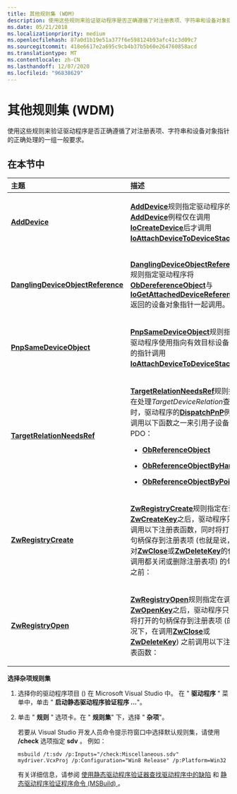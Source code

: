 ```yaml
---
title: 其他规则集 (WDM)
description: 使用这些规则来验证驱动程序是否正确遵循了对注册表项、字符串和设备对象指针的正确处理的一组一般要求。
ms.date: 05/21/2018
ms.localizationpriority: medium
ms.openlocfilehash: 87a0d1b19e51a377f6e598124b93afc41c3d09c7
ms.sourcegitcommit: 418e6617e2a695c9cb4b37b5b60e264760858acd
ms.translationtype: MT
ms.contentlocale: zh-CN
ms.lasthandoff: 12/07/2020
ms.locfileid: "96838629"
---
```

# <a name="miscellaneous-rule-set-wdm"></a>其他规则集 (WDM)


使用这些规则来验证驱动程序是否正确遵循了对注册表项、字符串和设备对象指针的正确处理的一组一般要求。

## <a name="in-this-section"></a>在本节中


<table>
<colgroup>
<col width="50%" />
<col width="50%" />
</colgroup>
<thead>
<tr class="header">
<th align="left">主题</th>
<th align="left">描述</th>
</tr>
</thead>
<tbody>
<tr class="odd">
<td align="left"><p><a href="wdm-adddevice.md" data-raw-source="[&lt;strong&gt;AddDevice&lt;/strong&gt;](wdm-adddevice.md)"><strong>AddDevice</strong></a></p></td>
<td align="left"><p><a href="wdm-adddevice.md" data-raw-source="[&lt;strong&gt;AddDevice&lt;/strong&gt;](wdm-adddevice.md)"><strong>AddDevice</strong></a>规则指定驱动程序的<a href="/windows-hardware/drivers/ddi/wdm/nc-wdm-driver_add_device" data-raw-source="[&lt;strong&gt;AddDevice&lt;/strong&gt;](/windows-hardware/drivers/ddi/wdm/nc-wdm-driver_add_device)"><strong>AddDevice</strong></a>例程仅在调用<a href="/windows-hardware/drivers/ddi/wdm/nf-wdm-iocreatedevice" data-raw-source="[&lt;strong&gt;IoCreateDevice&lt;/strong&gt;](/windows-hardware/drivers/ddi/wdm/nf-wdm-iocreatedevice)"><strong>IoCreateDevice</strong></a>后才调用<a href="/windows-hardware/drivers/ddi/wdm/nf-wdm-ioattachdevicetodevicestack" data-raw-source="[&lt;strong&gt;IoAttachDeviceToDeviceStack&lt;/strong&gt;](/windows-hardware/drivers/ddi/wdm/nf-wdm-ioattachdevicetodevicestack)"><strong>IoAttachDeviceToDeviceStack</strong></a> 。</p></td>
</tr>
<tr class="even">
<td align="left"><p><a href="wdm-danglingdeviceobjectreference.md" data-raw-source="[&lt;strong&gt;DanglingDeviceObjectReference&lt;/strong&gt;](wdm-danglingdeviceobjectreference.md)"><strong>DanglingDeviceObjectReference</strong></a></p></td>
<td align="left"><p><a href="wdm-danglingdeviceobjectreference.md" data-raw-source="[&lt;strong&gt;DanglingDeviceObjectReference&lt;/strong&gt;](wdm-danglingdeviceobjectreference.md)"><strong>DanglingDeviceObjectReference</strong></a>规则指定驱动程序将<a href="/windows-hardware/drivers/ddi/wdm/nf-wdm-obdereferenceobject" data-raw-source="[&lt;strong&gt;ObDereferenceObject&lt;/strong&gt;](/windows-hardware/drivers/ddi/wdm/nf-wdm-obdereferenceobject)"><strong>ObDereferenceObject</strong></a>与<a href="/windows-hardware/drivers/ddi/ntifs/nf-ntifs-iogetattacheddevicereference" data-raw-source="[&lt;strong&gt;IoGetAttachedDeviceReference&lt;/strong&gt;](/windows-hardware/drivers/ddi/ntifs/nf-ntifs-iogetattacheddevicereference)"><strong>IoGetAttachedDeviceReference</strong></a>返回的设备对象指针一起调用。</p></td>
</tr>
<tr class="odd">
<td align="left"><p><a href="wdm-pnpsamedeviceobject.md" data-raw-source="[&lt;strong&gt;PnpSameDeviceObject&lt;/strong&gt;](wdm-pnpsamedeviceobject.md)"><strong>PnpSameDeviceObject</strong></a></p></td>
<td align="left"><p><a href="wdm-pnpsamedeviceobject.md" data-raw-source="[&lt;strong&gt;PnpSameDeviceObject&lt;/strong&gt;](wdm-pnpsamedeviceobject.md)"><strong>PnpSameDeviceObject</strong></a>规则指定驱动程序使用指向有效目标设备对象的指针调用<a href="/windows-hardware/drivers/ddi/wdm/nf-wdm-ioattachdevicetodevicestack" data-raw-source="[&lt;strong&gt;IoAttachDeviceToDeviceStack&lt;/strong&gt;](/windows-hardware/drivers/ddi/wdm/nf-wdm-ioattachdevicetodevicestack)"><strong>IoAttachDeviceToDeviceStack</strong></a> 。</p></td>
</tr>
<tr class="even">
<td align="left"><p><a href="wdm-targetrelationneedsref.md" data-raw-source="[&lt;strong&gt;TargetRelationNeedsRef&lt;/strong&gt;](wdm-targetrelationneedsref.md)"><strong>TargetRelationNeedsRef</strong></a></p></td>
<td align="left"><p><a href="wdm-targetrelationneedsref.md" data-raw-source="[&lt;strong&gt;TargetRelationNeedsRef&lt;/strong&gt;](wdm-targetrelationneedsref.md)"><strong>TargetRelationNeedsRef</strong></a>规则指定在处理<em>TargetDeviceRelation</em>查询时，驱动程序的<a href="/windows-hardware/drivers/ddi/wdm/nc-wdm-driver_dispatch" data-raw-source="[&lt;strong&gt;DispatchPnP&lt;/strong&gt;](/windows-hardware/drivers/ddi/wdm/nc-wdm-driver_dispatch)"><strong>DispatchPnP</strong></a>例程调用以下函数之一来引用子设备的 PDO：</p>
<ul>
<li><p><a href="/windows-hardware/drivers/ddi/wdm/nf-wdm-obfreferenceobject" data-raw-source="[&lt;strong&gt;ObReferenceObject&lt;/strong&gt;](/windows-hardware/drivers/ddi/wdm/nf-wdm-obfreferenceobject)"><strong>ObReferenceObject</strong></a></p></li>
<li><p><a href="/windows-hardware/drivers/ddi/wdm/nf-wdm-obreferenceobjectbyhandle" data-raw-source="[&lt;strong&gt;ObReferenceObjectByHandle&lt;/strong&gt;](/windows-hardware/drivers/ddi/wdm/nf-wdm-obreferenceobjectbyhandle)"><strong>ObReferenceObjectByHandle</strong></a></p></li>
<li><p><a href="/windows-hardware/drivers/ddi/wdm/nf-wdm-obreferenceobjectbypointer" data-raw-source="[&lt;strong&gt;ObReferenceObjectByPointer&lt;/strong&gt;](/windows-hardware/drivers/ddi/wdm/nf-wdm-obreferenceobjectbypointer)"><strong>ObReferenceObjectByPointer</strong></a></p></li>
</ul></td>
</tr>
<tr class="odd">
<td align="left"><p><a href="wdm-zwregistrycreate.md" data-raw-source="[&lt;strong&gt;ZwRegistryCreate&lt;/strong&gt;](wdm-zwregistrycreate.md)"><strong>ZwRegistryCreate</strong></a></p></td>
<td align="left"><p><a href="wdm-zwregistrycreate.md" data-raw-source="[&lt;strong&gt;ZwRegistryCreate&lt;/strong&gt;](wdm-zwregistrycreate.md)"><strong>ZwRegistryCreate</strong></a>规则指定在调用<a href="/windows-hardware/drivers/ddi/wdm/nf-wdm-zwcreatekey" data-raw-source="[&lt;strong&gt;ZwCreateKey&lt;/strong&gt;](/windows-hardware/drivers/ddi/wdm/nf-wdm-zwcreatekey)"><strong>ZwCreateKey</strong></a>之后，驱动程序只能调用以下注册表函数，同时将打开的句柄保存到注册表项 (也就是说，在对<a href="/windows-hardware/drivers/ddi/ntifs/nf-ntifs-ntclose" data-raw-source="[&lt;strong&gt;ZwClose&lt;/strong&gt;](/windows-hardware/drivers/ddi/ntifs/nf-ntifs-ntclose)"><strong>ZwClose</strong></a>或<a href="/windows-hardware/drivers/ddi/wdm/nf-wdm-zwdeletekey" data-raw-source="[&lt;strong&gt;ZwDeleteKey&lt;/strong&gt;](/windows-hardware/drivers/ddi/wdm/nf-wdm-zwdeletekey)"><strong>ZwDeleteKey</strong></a>的任何调用都关闭或删除注册表项) 的句柄之前：</p></td>
</tr>
<tr class="even">
<td align="left"><p><a href="wdm-zwregistryopen.md" data-raw-source="[&lt;strong&gt;ZwRegistryOpen&lt;/strong&gt;](wdm-zwregistryopen.md)"><strong>ZwRegistryOpen</strong></a></p></td>
<td align="left"><p><a href="storport-zwregistryopen.md" data-raw-source="[&lt;strong&gt;ZwRegistryOpen&lt;/strong&gt;](storport-zwregistryopen.md)"><strong>ZwRegistryOpen</strong></a>规则指定在调用<a href="/windows-hardware/drivers/ddi/wdm/nf-wdm-zwopenkey" data-raw-source="[&lt;strong&gt;ZwOpenKey&lt;/strong&gt;](/windows-hardware/drivers/ddi/wdm/nf-wdm-zwopenkey)"><strong>ZwOpenKey</strong></a>之后，驱动程序只会在将打开的句柄保存到注册表项 (的情况下，在调用<a href="/windows-hardware/drivers/ddi/ntifs/nf-ntifs-ntclose" data-raw-source="[&lt;strong&gt;ZwClose&lt;/strong&gt;](/windows-hardware/drivers/ddi/ntifs/nf-ntifs-ntclose)"><strong>ZwClose</strong></a>或<a href="/windows-hardware/drivers/ddi/wdm/nf-wdm-zwdeletekey" data-raw-source="[&lt;strong&gt;ZwDeleteKey&lt;/strong&gt;](/windows-hardware/drivers/ddi/wdm/nf-wdm-zwdeletekey)"><strong>ZwDeleteKey</strong></a>) 之前调用以下注册表函数：</p></td>
</tr>
</tbody>
</table>

 

**选择杂项规则集**

1.  选择你的驱动程序项目 () 在 Microsoft Visual Studio 中。 在 " **驱动程序** " 菜单中，单击 " **启动静态驱动程序验证程序 ...**"。

2.  单击 " **规则** " 选项卡。在 " **规则集**" 下，选择 " **杂项**"。

    若要从 Visual Studio 开发人员命令提示符窗口中选择默认规则集，请使用 **/check** 选项指定 **sdv** 。 例如：

    ```
    msbuild /t:sdv /p:Inputs="/check:Miscellaneous.sdv" mydriver.VcxProj /p:Configuration="Win8 Release" /p:Platform=Win32
    ```

    有关详细信息，请参阅 [使用静态驱动程序验证器查找驱动程序中的缺陷](./using-static-driver-verifier-to-find-defects-in-drivers.md) 和 [静态驱动程序验证程序命令 (MSBuild) ](./-static-driver-verifier-commands--msbuild-.md)。

